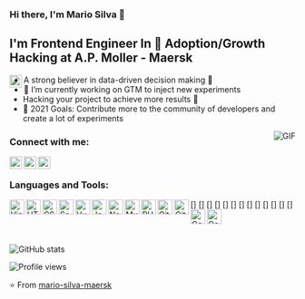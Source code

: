 ### Hi there, I'm Mario Silva 👋


## I'm Frontend Engineer In 🚀  Adoption/Growth Hacking at A.P. Moller - Maersk 
<img align="left" alt="Maersk" width="22px" src="https://www.maersk.com/Assets_sc9/Maersk/favicon.ico?v=1" />

- A strong believer in data-driven decision making 🚀 
- 🔭 I’m currently working on GTM to inject new experiments
- Hacking your project to achieve more results 👾
- 🥅 2021 Goals: Contribute more to the community of developers and create a lot of experiments

<img align="right" alt="GIF" src="https://media3.giphy.com/media/3o7qE4dVtT4Hci3f20/giphy.gif" />


### Connect with me:

[<img align="left" alt="Personal Github" width="22px" src="https://cdn.jsdelivr.net/npm/simple-icons@v3/icons/github.svg" />][github]
[<img align="left" alt="Twitter | Twitter" width="22px" src="https://cdn.jsdelivr.net/npm/simple-icons@v3/icons/twitter.svg" />][twitter]
[<img align="left" alt="Mario Silva | LinkedIn" width="22px" src="https://cdn.jsdelivr.net/npm/simple-icons@v3/icons/linkedin.svg" />][linkedin]


<br />

### Languages and Tools:

[<img align="left" alt="Visual Studio Code" width="26px" src="https://cdn.jsdelivr.net/npm/simple-icons@3.13.0/icons/visualstudiocode.svg" />]
[<img align="left" alt="HTML5" width="26px" src="https://cdn.jsdelivr.net/npm/simple-icons@3.13.0/icons/html5.svg" />]
[<img align="left" alt="CSS3" width="26px" src="https://cdn.jsdelivr.net/npm/simple-icons@3.13.0/icons/css3.svg" />]
[<img align="left" alt="Sass" width="26px" src="https://cdn.jsdelivr.net/npm/simple-icons@3.13.0/icons/sass.svg" />]
[<img align="left" alt="Vue" width="26px" src="https://cdn.jsdelivr.net/npm/simple-icons@3.13.0/icons/vue-dot-js.svg" />]
[<img align="left" alt="JavaScript" width="26px" src="https://cdn.jsdelivr.net/npm/simple-icons@3.13.0/icons/javascript.svg" />]
[<img align="left" alt="Node.js" width="26px" src="https://cdn.jsdelivr.net/npm/simple-icons@3.13.0/icons/node-dot-js.svg" />]
[<img align="left" alt="MySQL" width="26px" src="https://cdn.jsdelivr.net/npm/simple-icons@3.13.0/icons/mysql.svg" />]
[<img align="left" alt="PHP" width="26px" src="https://cdn.jsdelivr.net/npm/simple-icons@3.13.0/icons/php.svg" />]
[<img align="left" alt="Git" width="26px" src="https://cdn.jsdelivr.net/npm/simple-icons@3.13.0/icons/git.svg" />]
[<img align="left" alt="GitHub" width="26px" src="https://cdn.jsdelivr.net/npm/simple-icons@3.13.0/icons/github.svg" />]
[<img align="left" alt="Google Analytics" width="26px" src="https://cdn.jsdelivr.net/npm/simple-icons@3.13.0/icons/googleanalytics.svg" />]
[<img align="left" alt="Google Tag Manager" width="26px" src="https://cdn.jsdelivr.net/npm/simple-icons@3.13.0/icons/googletagmanager.svg" />]




<br />
<br />



![GitHub stats](https://github-readme-stats.vercel.app/api?username=mario-silva-maersk&show_icons=true)

![Profile views](https://gpvc.arturio.dev/mario-silva-maersk)

⭐️ From [mario-silva-maersk](https://github.com/mario-silva-maersk)

[twitter]: https://twitter.com/marioeadauto
[instagram]: https://www.instagram.com/mario.e.silva/
[linkedin]: https://www.linkedin.com/in/marioesilva/
[github]: https://github.com/marioadauto

